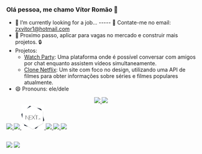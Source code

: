 ### Olá pessoa, me chamo Vítor Romão 👋

- 🔭 I’m currently looking for a job...  ----- 📧 Contate-me no email: zxvitor1@hotmail.com
- 🌱 Proximo passo, aplicar para vagas no mercado e construir mais projetos. 🔒
- Projetos:
    - <a href='https://watch-party-levi-app.vercel.app/' target='_blank' >Watch Party</a>: Uma plataforma onde é possível conversar com amigos por chat enquanto assistem vídeos simultaneamente.
    - <a href='https://clone-netflix-ten-eta.vercel.app/' target='_blank'>Clone Netflix</a>: Um site com foco no design, utilizando uma API de filmes para obter informações sobre séries e filmes populares atualmente. 
- 😄 Pronouns: ele/dele

<div align="center">
  <a href="https://github.com/leviVromao">
  <img height="180em" src="https://github-readme-stats.vercel.app/api?username=leviVromao&show_icons=true&theme=blue-green&include_all_commits=true&count_private=true"/>
  <img height="180em" src="https://github-readme-stats.vercel.app/api/top-langs/?username=leviVromao&layout=compact&langs_count=7&theme=blue-green"/>
</div> 
<div align="left-center" display="flex">
<img height="67em"src="https://cdn.jsdelivr.net/gh/devicons/devicon/icons/react/react-original-wordmark.svg" />
<img height="67em"src="https://cdn.jsdelivr.net/gh/devicons/devicon/icons/php/php-original.svg"/>
<img height="67em" src="https://raw.githubusercontent.com/Rohan-Shakya/Rohan-Shakya/master/images/next_logo.png" />
<img height="50em"src="https://cdn.jsdelivr.net/gh/devicons/devicon/icons/javascript/javascript-original.svg" />
<img height="55em" src="https://cdn.jsdelivr.net/gh/devicons/devicon/icons/html5/html5-plain-wordmark.svg" />
<img height="55em" src="https://cdn.jsdelivr.net/gh/devicons/devicon/icons/css3/css3-plain-wordmark.svg" />
</div>

##

<div>
  <a href = "mailto:Zxvitor1@hotmail.com" target="_blank"><img src="https://img.shields.io/badge/-Email-%23333?style=for-the-badge&logo=gmail&logoColor=white"></a>
  <a href="https://www.linkedin.com/in/vitor-romão-739022230" target="_blank"><img src="https://img.shields.io/badge/-LinkedIn-%230077B5?style=for-the-badge&logo=linkedin&logoColor=white"></a> 
  </div> 
